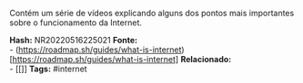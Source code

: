 Contém um série de vídeos explicando alguns dos pontos mais importantes sobre o funcionamento da Internet.

**Hash:** NR20220516225021
**Fonte:**  
	- (https://roadmap.sh/guides/what-is-internet)[https://roadmap.sh/guides/what-is-internet]
**Relacionado:**  
	- [[]]
**Tags:**  #internet 
